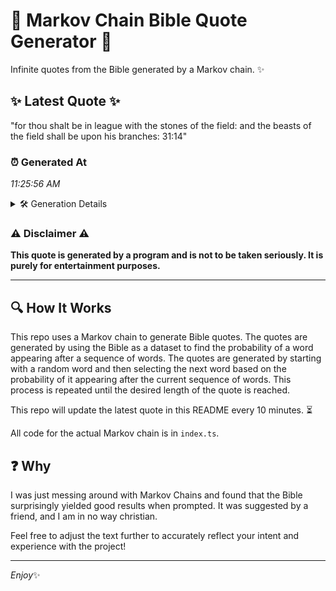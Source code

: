 # 📖 Markov Chain Bible Quote Generator 📖

Infinite quotes from the Bible generated by a Markov chain. ✨

## ✨ Latest Quote ✨
"for thou shalt be in league with the stones of the field: and the beasts of the field shall be upon his branches: 31:14"

### ⏰ Generated At
*11:25:56 AM*

<details>
    <summary>🛠️ Generation Details</summary>
    <p>
        <strong>🌱 Seed:</strong> for<br>
        <strong>🔄 Iterations:</strong> 23<br>
        <strong>📜 Context History:</strong><br>[ for ]: thou<br>[ for, thou ]: shalt<br>[ for, thou, shalt ]: be<br>[ for, thou, shalt, be ]: in<br>[ for, thou, shalt, be, in ]: league<br>[ for, thou, shalt, be, in, league ]: with<br>[ thou, shalt, be, in, league, with ]: the<br>[ shalt, be, in, league, with, the ]: stones<br>[ be, in, league, with, the, stones ]: of<br>[ in, league, with, the, stones, of ]: the<br>[ league, with, the, stones, of, the ]: field:<br>[ with, the, stones, of, the, field: ]: and<br>[ the, stones, of, the, field:, and ]: the<br>[ stones, of, the, field:, and, the ]: beasts<br>[ of, the, field:, and, the, beasts ]: of<br>[ the, field:, and, the, beasts, of ]: the<br>[ field:, and, the, beasts, of, the ]: field<br>[ and, the, beasts, of, the, field ]: shall<br>[ the, beasts, of, the, field, shall ]: be<br>[ beasts, of, the, field, shall, be ]: upon<br>[ of, the, field, shall, be, upon ]: his<br>[ the, field, shall, be, upon, his ]: branches:<br>[ field, shall, be, upon, his, branches: ]: 31:14<br>
    </p>
</details>

### ⚠️ Disclaimer ⚠️
**This quote is generated by a program and is not to be taken seriously. It is purely for entertainment purposes.**

---

## 🔍 How It Works

This repo uses a Markov chain to generate Bible quotes. The quotes are generated by using the Bible as a dataset to find the probability of a word appearing after a sequence of words. The quotes are generated by starting with a random word and then selecting the next word based on the probability of it appearing after the current sequence of words. This process is repeated until the desired length of the quote is reached.

This repo will update the latest quote in this README every 10 minutes. ⏳

All code for the actual Markov chain is in `index.ts`.

## ❓ Why

I was just messing around with Markov Chains and found that the Bible surprisingly yielded good results when prompted. 
It was suggested by a friend, and I am in no way christian.

Feel free to adjust the text further to accurately reflect your intent and experience with the project!

---

*Enjoy*✨
